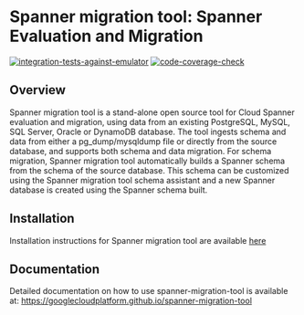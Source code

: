 # Spanner migration tool: Spanner Evaluation and Migration

[![integration-tests-against-emulator](https://github.com/GoogleCloudPlatform/spanner-migration-tool/actions/workflows/integration-tests-against-emulator.yaml/badge.svg)](https://github.com/GoogleCloudPlatform/spanner-migration-tool/actions/workflows/integration-tests-against-emulator.yaml) [![code-coverage-check](https://github.com/GoogleCloudPlatform/spanner-migration-tool/actions/workflows/test-coverage.yaml/badge.svg)](https://github.com/GoogleCloudPlatform/spanner-migration-tool/actions/workflows/test-coverage.yaml) 

## Overview

Spanner migration tool is a stand-alone open source tool for Cloud Spanner evaluation and
migration, using data from an existing PostgreSQL, MySQL, SQL Server, Oracle or DynamoDB database.
The tool ingests schema and data from either a pg_dump/mysqldump file or directly
from the source database, and supports both schema and data migration. For schema
migration, Spanner migration tool automatically builds a Spanner schema from the schema
of the source database. This schema can be customized using the Spanner migration tool schema assistant and
a new Spanner database is created using the Spanner schema built.

## Installation

Installation instructions for Spanner migration tool are available [here](https://googlecloudplatform.github.io/spanner-migration-tool/install.html#installing-spanner-migration-tool)

## Documentation

Detailed documentation on how to use spanner-migration-tool is available at: <https://googlecloudplatform.github.io/spanner-migration-tool>
